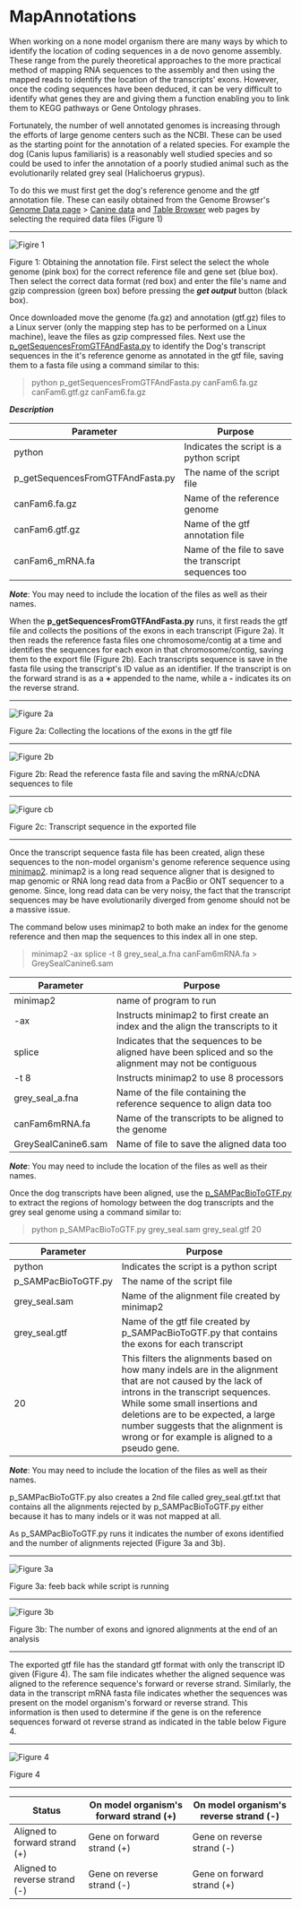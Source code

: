 # MapAnnotations

When working on a none model organism there are many ways by which to identify the location of coding sequences in a de novo genome assembly. These range from the purely theoretical approaches to the more practical method of mapping RNA sequences to the assembly and then using the mapped reads to identify the location of the transcripts' exons. However, once the coding sequences have been deduced, it can be very difficult to identify what genes they are and giving them a function enabling you to link them to KEGG pathways or Gene Ontology phrases. 

Fortunately, the number of well annotated genomes is increasing through the efforts of large genome centers such as the NCBI. These can be used as the starting point for the annotation of a related species. For example the dog (Canis lupus familiaris) is a reasonably well studied species and so could be used to infer the annotation of a poorly studied animal such as the evolutionarily related grey seal (Halichoerus grypus). 

To do this we must first get the dog's reference genome and the gtf annotation file. These can easily obtained from the Genome Browser's [Genome Data page](https://hgdownload.soe.ucsc.edu/downloads.html?_gl=1*11ug8p7*_ga*MTMzMDM3MzY1Ny4xNjMyOTIwNTkx*_ga_P5EV0BL192*MTcxOTQzOTk2Mi4yNy4wLjE3MTk0Mzk5NjIuMC4wLjA.) > [Canine data](https://hgdownload.soe.ucsc.edu/goldenPath/canFam6/bigZips/) and [Table Browser](https://genome.ucsc.edu/cgi-bin/hgTables) web pages by selecting the required data files (Figure 1)

<hr />

![Figire 1](images/figure1.jpg)

Figure 1: Obtaining the annotation file. First select the select the whole genome (pink box) for the correct reference file and gene set (blue box). Then select the correct data format (red box) and enter the file's name and gzip compression (green box) before pressing the ***get output*** button (black box). 

Once downloaded move the genome (fa.gz) and annotation (gtf.gz) files to a Linux server (only the mapping step has to be performed on a Linux machine), leave the files as gzip compressed files. Next use the [p_getSequencesFromGTFAndFasta.py](scripts/p_getSequencesFromGTFAndFasta.py) to identify the Dog's transcript sequences in the it's reference genome as annotated in the gtf file, saving them to a fasta file using a command similar to this:

> python p_getSequencesFromGTFAndFasta.py canFam6.fa.gz canFam6.gtf.gz canFam6.fa.gz

***Description*** 

|Parameter|Purpose|
|-|-|
|python|Indicates the script is a python script|
|p_getSequencesFromGTFAndFasta.py|The name of the script file|
|canFam6.fa.gz|Name of the reference genome|
|canFam6.gtf.gz|Name of the gtf annotation file|
|canFam6_mRNA.fa|Name of the file to save the transcript sequences too|

***Note***: You may need to include the location of the files as well as their names.

When the __p_getSequencesFromGTFAndFasta.py__ runs, it first reads the gtf file and collects the positions of the exons in each transcript (Figure 2a). It then reads the reference fasta files one chromosome/contig at a time and identifies the sequences for each exon in that chromosome/contig, saving them to the export file (Figure 2b). Each transcripts sequence is save in the fasta file using the transcript's ID value as an identifier. If the transcript is on the forward strand is as a __+__ appended to the name, while a __-__ indicates its on the reverse strand. 

<hr />

![Figure 2a](images/figure2a.jpg)

Figure 2a: Collecting the locations of the exons in the gtf file

<hr />

![Figure 2b](images/figure2b.jpg)

Figure 2b: Read the reference fasta file and saving the mRNA/cDNA sequences to file

<hr />

![Figure cb](images/figure2c.jpg)

Figure 2c: Transcript sequence in the exported file

<hr />

Once the transcript sequence fasta file has been created, align these sequences to the non-model organism's genome reference sequence using [minimap2](https://github.com/lh3/minimap2). minimap2 is a long read sequence aligner that is designed to map genomic or RNA long read data from a PacBio or ONT sequencer to a genome. Since, long read data can be very noisy, the fact that the transcript sequences may be have evolutionarily diverged from genome should not be a massive issue. 

The command below uses minimap2 to both make an index for the genome reference and then map the sequences to this index all in one step.  

> minimap2 -ax splice -t 8 grey_seal_a.fna canFam6mRNA.fa \> GreySealCanine6.sam

|Parameter|Purpose|
|-|-|
|minimap2|name of program to run|
|-ax|Instructs minimap2 to first create an index and the align the transcripts to it|
|splice|Indicates that the sequences to be aligned have been spliced and so the alignment may not be contiguous|
|-t 8|Instructs minimap2 to use 8 processors|
|grey_seal_a.fna|Name of the file containing the reference sequence to align data too|
|canFam6mRNA.fa|Name of the transcripts to be aligned to the genome|
|GreySealCanine6.sam|Name of file to save the aligned data too|

***Note***: You may need to include the location of the files as well as their names.

Once the dog transcripts have been aligned, use the [p_SAMPacBioToGTF.py](scripts/p_SAMPacBioToGTF.py) to extract the regions of homology between the dog transcripts and the grey seal genome using a command similar to:

> python p_SAMPacBioToGTF.py grey_seal.sam grey_seal.gtf 20

|Parameter|Purpose|
|-|-|
|python|Indicates the script is a python script|
|p_SAMPacBioToGTF.py|The name of the script file|
|grey_seal.sam|Name of the alignment file created by minimap2|
|grey_seal.gtf|Name of the gtf file created by p_SAMPacBioToGTF.py that contains the exons for each transcript|
|20|This filters the alignments based on how many indels are in the alignment that are not caused by the lack of introns in the transcript sequences. While some small insertions and deletions are to be expected, a large number suggests that the alignment is wrong or for example is aligned to a pseudo gene.|

***Note***: You may need to include the location of the files as well as their names.

p_SAMPacBioToGTF.py also creates a 2nd file called grey_seal.gtf.txt that contains all the alignments rejected by p_SAMPacBioToGTF.py either because it has to many indels or it was not mapped at all.

As p_SAMPacBioToGTF.py runs it indicates the number of exons identified and the number of alignments rejected (Figure 3a and 3b).

<hr />

![Figure 3a](images/figure3a.jpg)

Figure 3a: feeb back while script is running

<hr />

![Figure 3b](images/figure3b.jpg)

Figure 3b: The number of exons and ignored alignments at the end of an analysis

<hr />

The exported gtf file has the standard gtf format with only the transcript ID given (Figure 4). The sam file indicates whether the aligned sequence was aligned to the reference sequence's forward or reverse strand. Similarly, the data in the transcript mRNA fasta file indicates whether the sequences was present on the model organism's forward or reverse strand. This information is then used to determine if the gene is on the reference sequences forward ot reverse strand as indicated in the table below Figure 4.

<hr />

![Figure 4](images/figure4.jpg)

Figure 4

<hr />

|Status|On model organism's forward strand (+)|On model organism's reverse strand (-)|
|-|-|-|
|Aligned to forward strand (+)|Gene on forward strand (+)| Gene on reverse strand (-)|
|Aligned to reverse strand (-)|Gene on reverse strand (-)|Gene on forward strand (+)|